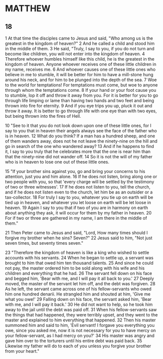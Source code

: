 # MATTHEW

## 18

1 At that time the disciples came to Jesus and said, "Who among us is the greatest in the kingdom of heaven?" 2 And he called a child and stood him in the middle of them. 3 He said, "Truly, I say to you, if you do not turn and become like children, you will not enter into the kingdom of heaven. 4 Therefore whoever humbles himself like this child, he is the greatest in the kingdom of heaven. Anyone whoever receives one of these little children in my name, receives me. 6 And whoever causes one of these little ones who believe in me to stumble, it will be better for him to have a mill-stone hung around his neck, and for him to be plunged into the depth of the sea. 7 Woe to the world for temptations! For temptations must come, but woe to anyone through whom the temptations come. 8 If your hand or your foot cause you to stumble, lop it off and throw it away from you. For it is better for you to go through life limping or lame than having two hands and two feet and being thrown into fire for eternity. 9 And if you eye trips you up, pluck it out and throw it away. It is better to go through life with one eye than with two eyes, but being thrown into the fires of Hell.

10 "See to it that you do not look down upon one of these little ones, for I say to you that in heaven their angels always see the face of the father who is in heaven. 12 What do you think? If a man has a hundred sheep, and one of them wanders away, does not he not leave the ninety-nine on the hill and go in search of the one who wandered away? 13 And if he happens to find it, I say to you truly that he celebrates more that the one is near him than that the ninety-nine did not wander off. 14 So it is not the will of my father who is in heaven to lose one out of these little ones. 

15 "If your brother sins against you, go and bring your concerns to his attention, just you and him alone. 16 If he does not listen, bring along one or two people with you, so that 'every charge will be settled by the testimony of two or three witnesses'. 17 If he does not listen to you, tell the church, and if he does not listen even to the church, let him be as an outsider or a tax-collector. 18 For truly I say to you, whatever you tie up on earth will be tied up in heaven, and whatever you let loose on earth will be let loose in heaven. 19 Again I say to you that if two of you are in harmony on earth about anything they ask, it will occur for them by my father in heaven. 20 For if two or three are gathered in my name, I am there in the middle of them."

21 Then Peter came to Jesus and said, "Lord, How many times should I forgive my brother when he sins? Seven?" 22 Jesus said to him, "Not just seven times, but seventy times seven." 

23 "Therefore the kingdom of heaven is like a king who wished to settle accounts with his servants. 24 When he began to settle up, a servant was brought to him that owed him ten thousand talents. 25 And since he could not pay, the master ordered him to be sold along with his wife and his children and everything that he had. 26 The servant fell down on his face and begged him, 'Bear with me, and I will pay it all back to you.' 27 Deeply moved, the master of the servant let him off, and the debt was forgiven. 28  As he left, the servant came across one of his fellow-servants who owed him one hundred denarii. He strangled him and shouted at him, 'Give me what you owe!' 29 Falling down on his face, the servant asked him, 'Bear with me, and I will pay it back.' 30 He did not want to help, so he took him away to the jail until the debt was paid off. 31 When his fellow-servants saw the things that had happened, they were terribly upset, and they went to the master and explained to him everything that happened. 32 Then his master summoned him and said to him, 'Evil servant! I forgave you everything you owe, since you asked me, now it is not necessary for you to have mercy on your fellow-servant, as I had mercy on you?' 34 His master was angry and gave him over to the torturers until his entire debt was paid back. 35 Likewise my father will do to each of you unless you forgive your brother from your heart."